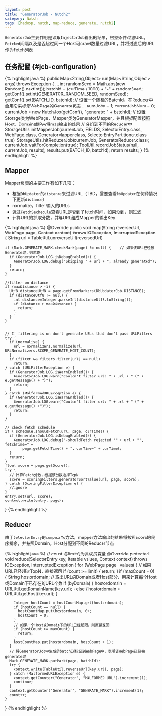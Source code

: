 ```yaml
---
layout: post
title: "GeneratorJob - Nutch2"
category: Nutch
tags: [hadoop, nutch, map-reduce, generate, nutch2]
---
```

`GeneratorJob`主要作用是读取`InjectorJob`输出的结果，根据条件过滤URL，`Fetched`间隔以及是否超过同一个Host可crawl数量过滤URL，并将过滤后的URL作为Fetch列表

## 任务配置 {#job-configuration}

{% highlight java %}
public Map<String,Object> run(Map<String,Object> args) throws Exception {
    ...
    int randomSeed = Math.abs(new Random().nextInt());
    batchId = (curTime / 1000) + "-" + randomSeed;
    getConf().setInt(GENERATOR_RANDOM_SEED, randomSeed);
    getConf().set(BATCH_ID, batchId);  // 设置一个随机的BatchId，在Reducer中会用它来标示WebPage的Generate状态
    ...
    numJobs = 1;
    currentJobNum = 0;
    currentJob = new NutchJob(getConf(), "generate: " + batchId);
    // 设置Storage类为WebPage，Mapper类为GeneratorMapper，并且根据配置按照Host，Domain或IP来将map输出的结果
    // 分组到不同的Reducer中
    StorageUtils.initMapperJob(currentJob, FIELDS, SelectorEntry.class,
        WebPage.class, GeneratorMapper.class, SelectorEntryPartitioner.class, true);
    StorageUtils.initReducerJob(currentJob, GeneratorReducer.class);
    currentJob.waitForCompletion(true);
    ToolUtil.recordJobStatus(null, currentJob, results);
    results.put(BATCH_ID, batchId);
    return results;
  }
{% endhighlight %}


## Mapper

Mapper负责的主要工作有如下几项：

* 根据`DbUpdater`的`distance`来过滤URL（TBD，需要查看`DbUpdater`在何种情况下更新`distance`）
* normalize，filter 输入的URLs
* 通过`FetchSechedule`查看URL是否到了fetch时间，如果没到，则过滤
* 计算URL的抓取分数，并与URL组成Mapper的输出Key

{% highlight java %}
@Override
  public void map(String reversedUrl, WebPage page,
      Context context) throws IOException, InterruptedException {
    String url = TableUtil.unreverseUrl(reversedUrl);
 
    if (Mark.GENERATE_MARK.checkMark(page) != null) {    // 如果该URL已经被Generate过，则忽略
      if (GeneratorJob.LOG.isDebugEnabled()) {
        GeneratorJob.LOG.debug("Skipping " + url + "; already generated");
      }
      return;
    }
 
    //filter on distance
    if (maxDistance > -1) {
      Utf8 distanceUtf8 = page.getFromMarkers(DbUpdaterJob.DISTANCE);
      if (distanceUtf8 != null) {
        int distance=Integer.parseInt(distanceUtf8.toString());
        if (distance > maxDistance) {
          return;
        }
      }
    }
 
 
    // If filtering is on don't generate URLs that don't pass URLFilters
    try {
      if (normalise) {
        url = normalizers.normalize(url, URLNormalizers.SCOPE_GENERATE_HOST_COUNT);
      }
      if (filter && filters.filter(url) == null)
        return;
    } catch (URLFilterException e) {
      if (GeneratorJob.LOG.isWarnEnabled()) {
        GeneratorJob.LOG.warn("Couldn't filter url: " + url + " (" + e.getMessage() + ")");
        return;
      }
    } catch (MalformedURLException e) {
      if (GeneratorJob.LOG.isWarnEnabled()) {
        GeneratorJob.LOG.warn("Couldn't filter url: " + url + " (" + e.getMessage() +")");
        return;
      }
    }
 
    // check fetch schedule
    if (!schedule.shouldFetch(url, page, curTime)) {
      if (GeneratorJob.LOG.isDebugEnabled()) {
        GeneratorJob.LOG.debug("-shouldFetch rejected '" + url + "', fetchTime=" +
            page.getFetchTime() + ", curTime=" + curTime);
      }
      return;
    }
    float score = page.getScore();
    try {
      // 计算Fetch分数，根据该分数选择TopN
      score = scoringFilters.generatorSortValue(url, page, score);
    } catch (ScoringFilterException e) {
      //ignore
    }
    entry.set(url, score);
    context.write(entry, page);
  }
{% endhighlight %}

## Reducer

由于`SelectorEntry`的`compairTo`方法，mapper方法输出的结果将按照score的倒序排序，并按照Domain，Host分配到不同的Reducer节点

{% highlight java %}
// count 与limit均为类成员变量
@Override
protected void reduce(SelectorEntry key, Iterable<WebPage> values,
      Context context) throws IOException, InterruptedException {
    for (WebPage page : values) {
      // 如果URL已经超过TopN，直接返回
      if (count >= limit) {
        return;
      }
      if (maxCount > 0) {
        String hostordomain;
        // 取出URL的Domain或者Host部分，用来计算每个Host或Domain下已存在的URL个数
        if (byDomain) {
          hostordomain = URLUtil.getDomainName(key.url);
        } else {
          hostordomain = URLUtil.getHost(key.url);
        }
 
        Integer hostCount = hostCountMap.get(hostordomain);
        if (hostCount == null) {
          hostCountMap.put(hostordomain, 0);
          hostCount = 0;
        }
        // 如果一个Host或Domain下的URL已经超限，则直接返回
        if (hostCount >= maxCount) {
          return;
        }
        hostCountMap.put(hostordomain, hostCount + 1);
      }
      // 将GeneratorJob中生成的batchId标记到WebPage中，表明该WebPage已经被generate过
      Mark.GENERATE_MARK.putMark(page, batchId);
      try {
        context.write(TableUtil.reverseUrl(key.url), page);
      } catch (MalformedURLException e) {
        context.getCounter("Generator", "MALFORMED_URL").increment(1);
        continue;
      }
      context.getCounter("Generator", "GENERATE_MARK").increment(1);
      count++;
    }
  }
{% endhighlight %}